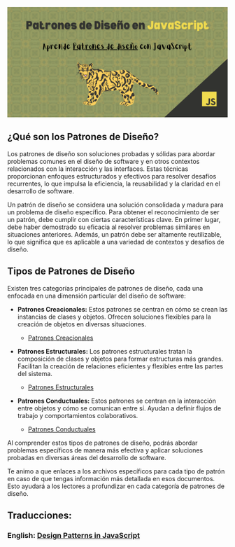![header](/ES/imagen-encabezado.png)

## ¿Qué son los Patrones de Diseño?

Los patrones de diseño son soluciones probadas y sólidas para abordar problemas comunes en el diseño de software y en otros contextos relacionados con la interacción y las interfaces. Estas técnicas proporcionan enfoques estructurados y efectivos para resolver desafíos recurrentes, lo que impulsa la eficiencia, la reusabilidad y la claridad en el desarrollo de software.

Un patrón de diseño se considera una solución consolidada y madura para un problema de diseño específico. Para obtener el reconocimiento de ser un patrón, debe cumplir con ciertas características clave. En primer lugar, debe haber demostrado su eficacia al resolver problemas similares en situaciones anteriores. Además, un patrón debe ser altamente reutilizable, lo que significa que es aplicable a una variedad de contextos y desafíos de diseño.

## Tipos de Patrones de Diseño

Existen tres categorías principales de patrones de diseño, cada una enfocada en una dimensión particular del diseño de software:

- **Patrones Creacionales:** Estos patrones se centran en cómo se crean las instancias de clases y objetos. Ofrecen soluciones flexibles para la creación de objetos en diversas situaciones.

  - [Patrones Creacionales](/ES/patrones/creacional/creacional.md)

- **Patrones Estructurales:** Los patrones estructurales tratan la composición de clases y objetos para formar estructuras más grandes. Facilitan la creación de relaciones eficientes y flexibles entre las partes del sistema.

  - [Patrones Estructurales](/ES/patrones/estructural/estructural.md)

- **Patrones Conductuales:** Estos patrones se centran en la interacción entre objetos y cómo se comunican entre sí. Ayudan a definir flujos de trabajo y comportamientos colaborativos.

  - [Patrones Conductuales](/ES/patrones/conductual/conductual.md)

Al comprender estos tipos de patrones de diseño, podrás abordar problemas específicos de manera más efectiva y aplicar soluciones probadas en diversas áreas del desarrollo de software.

Te animo a que enlaces a los archivos específicos para cada tipo de patrón en caso de que tengas información más detallada en esos documentos. Esto ayudará a los lectores a profundizar en cada categoría de patrones de diseño.

## Traducciones:

### English: [Design Patterns in JavaScript](./README.md)
